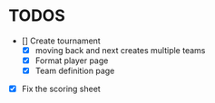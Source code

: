 # TODOS
- [] Create tournament
    - [X] moving back and next creates multiple teams
    - [X] Format player page
    - [X] Team definition page
- [X] Fix the scoring sheet